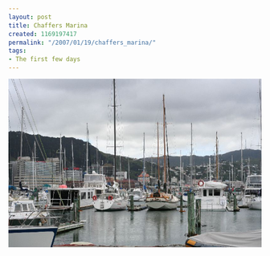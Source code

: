 ```yaml
---
layout: post
title: Chaffers Marina
created: 1169197417
permalink: "/2007/01/19/chaffers_marina/"
tags:
- The first few days
---
```


<img src="/image/images/IMG_2814.JPG"/>

